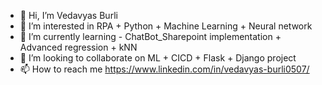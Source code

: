 - 👋 Hi, I’m Vedavyas Burli
- 👀 I’m interested in  RPA + Python + Machine Learning + Neural network 
- 🌱 I’m currently learning - ChatBot_Sharepoint implementation + Advanced regression + kNN
- 💞️ I’m looking to collaborate on ML + CICD + Flask + Django project
- 📫 How to reach me https://www.linkedin.com/in/vedavyas-burli0507/

<!---
ved0507/ved0507 is a ✨ special ✨ repository because its `README.md` (this file) appears on your GitHub profile.
You can click the Preview link to take a look at your changes.
--->
